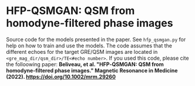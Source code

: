 # HFP-QSMGAN: QSM from homodyne-filtered phase images

Source code for the models presented in the paper. See ```hfp_qsmgan.py``` for help on how to train and use the models.
The code assumes that the different echoes for the target GRE/QSM images are located in ```<gre_mag_dir/qsm_dir>/TE<#echo number>```.
If you used this code, please cite the folloowing paper:
**Beliveau, et al. "HFP‐QSMGAN: QSM from homodyne‐filtered phase images." Magnetic Resonance in Medicine (2022). https://doi.org/10.1002/mrm.29260**